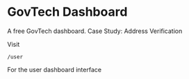 # GovTech Dashboard
A free GovTech dashboard. Case Study: Address Verification

Visit
```
/user
```
For the user dashboard interface
